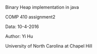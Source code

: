 
Binary Heap implementation in java

COMP 410 assignment2

Data: 10-4-2016

Author: Yi Hu 

University of North Carolina at Chapel Hill